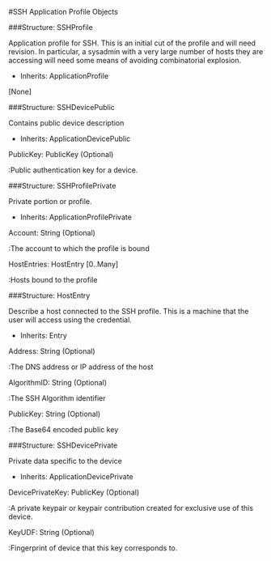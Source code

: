 ﻿

#SSH Application Profile Objects

###Structure: SSHProfile

Application profile for SSH. This is an initial cut of the 
profile and will need revision. In particular, a sysadmin with 
a very large number of hosts they are accessing will need some means
of avoiding combinatorial explosion.

* Inherits: ApplicationProfile

[None]

###Structure: SSHDevicePublic

Contains public device description

* Inherits: ApplicationDevicePublic


PublicKey: PublicKey (Optional)

:Public authentication key for a device.

###Structure: SSHProfilePrivate

Private portion or profile.

* Inherits: ApplicationProfilePrivate


Account: String (Optional)

:The account to which the profile is bound

HostEntries: HostEntry [0..Many]

:Hosts bound to the profile

###Structure: HostEntry

Describe a host connected to the SSH profile. This is a machine 
that the user will access using the credential.

* Inherits: Entry


Address: String (Optional)

:The DNS address or IP address of the host

AlgorithmID: String (Optional)

:The SSH Algorithm identifier

PublicKey: String (Optional)

:The Base64 encoded public key

###Structure: SSHDevicePrivate

Private data specific to the device

* Inherits: ApplicationDevicePrivate


DevicePrivateKey: PublicKey (Optional)

:A private keypair or keypair contribution created for exclusive use 
of this device.

KeyUDF: String (Optional)

:Fingerprint of device that this key corresponds to.

